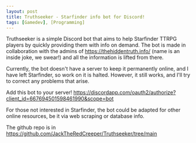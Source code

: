 ```yaml
---
layout: post
title: Truthseeker - Starfinder info bot for Discord!
tags: [Gamedev], [Programming]
---
```


Truthseeker is a simple Discord bot that aims to help Starfinder TTRPG players by quickly providing them with info on demand. The bot is made in collaboration with the admins of https://thehiddentruth.info/ (name is an inside joke, we swear!) and all the information is lifted from there.

Currently, the bot doesn't have a server to keep it permanently online, and I have left Starfinder, so work on it is halted. However, it still works, and I'll try to correct any problems that arise.

Add this bot to your server! 
https://discordapp.com/oauth2/authorize?client_id=667694501598461990&scope=bot


For those not interested in Starfinder, the bot could be adapted for other online resources, be it via web scraping or database info.

The github repo is in https://github.com/JackTheRedCreeper/Truthseeker/tree/main
